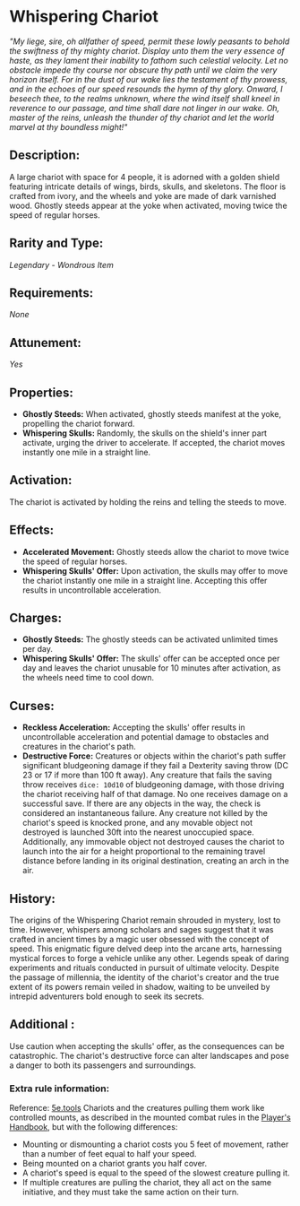# Whispering Chariot

*"My liege, sire, oh allfather of speed, permit these lowly peasants to behold the swiftness of thy mighty chariot. Display unto them the very essence of haste, as they lament their inability to fathom such celestial velocity. Let no obstacle impede thy course nor obscure thy path until we claim the very horizon itself. For in the dust of our wake lies the testament of thy prowess, and in the echoes of our speed resounds the hymn of thy glory. Onward, I beseech thee, to the realms unknown, where the wind itself shall kneel in reverence to our passage, and time shall dare not linger in our wake. Oh, master of the reins, unleash the thunder of thy chariot and let the world marvel at thy boundless might!"*

## Description:
A large chariot with space for 4 people, it is adorned with a golden shield featuring intricate details of wings, birds, skulls, and skeletons. The floor is crafted from ivory, and the wheels and yoke are made of dark varnished wood. Ghostly steeds appear at the yoke when activated, moving twice the speed of regular horses.

## Rarity and Type:
*Legendary - Wondrous Item*

## Requirements:
*None*

## Attunement:
*Yes*

## Properties:
- **Ghostly Steeds:** When activated, ghostly steeds manifest at the yoke, propelling the chariot forward.
- **Whispering Skulls:** Randomly, the skulls on the shield's inner part activate, urging the driver to accelerate. If accepted, the chariot moves instantly one mile in a straight line.

## Activation:
The chariot is activated by holding the reins and telling the steeds to move.


## Effects:
- **Accelerated Movement:** Ghostly steeds allow the chariot to move twice the speed of regular horses.
- **Whispering Skulls' Offer:** Upon activation, the skulls may offer to move the chariot instantly one mile in a straight line. Accepting this offer results in uncontrollable acceleration.

## Charges:
- **Ghostly Steeds:** The ghostly steeds can be activated unlimited times per day.
- **Whispering Skulls' Offer:** The skulls' offer can be accepted once per day and leaves the chariot unusable for 10 minutes after activation, as the wheels need time to cool down.

## Curses:
- **Reckless Acceleration:** Accepting the skulls' offer results in uncontrollable acceleration and potential damage to obstacles and creatures in the chariot's path.
- **Destructive Force:** Creatures or objects within the chariot's path suffer significant bludgeoning damage if they fail a Dexterity saving throw (DC 23 or 17 if more than 100 ft away). Any creature that fails the saving throw receives `dice: 10d10` of bludgeoning damage, with those driving the chariot receiving half of that damage. No one receives damage on a successful save. If there are any objects in the way, the check is considered an instantaneous failure. Any creature not killed by the chariot's speed is knocked prone, and any movable object not destroyed is launched 30ft into the nearest unoccupied space. Additionally, any immovable object not destroyed causes the chariot to launch into the air for a height proportional to the remaining travel distance before landing in its original destination, creating an arch in the air.

## History:
The origins of the Whispering Chariot remain shrouded in mystery, lost to time. However, whispers among scholars and sages suggest that it was crafted in ancient times by a magic user obsessed with the concept of speed. This enigmatic figure delved deep into the arcane arts, harnessing mystical forces to forge a vehicle unlike any other. Legends speak of daring experiments and rituals conducted in pursuit of ultimate velocity. Despite the passage of millennia, the identity of the chariot's creator and the true extent of its powers remain veiled in shadow, waiting to be unveiled by intrepid adventurers bold enough to seek its secrets.

## Additional :
Use caution when accepting the skulls' offer, as the consequences can be catastrophic. The chariot's destructive force can alter landscapes and pose a danger to both its passengers and surroundings.

### Extra rule information:
Reference: [5e.tools](https://5e.tools/items.html#chariot_phb)
Chariots and the creatures pulling them work like controlled mounts, as described in the mounted combat rules in the [Player's Handbook](https://5e.tools/book.html#PHB,9,mounted%20combat,0), but with the following differences:

- Mounting or dismounting a chariot costs you 5 feet of movement, rather than a number of feet equal to half your speed.
- Being mounted on a chariot grants you half cover.
- A chariot's speed is equal to the speed of the slowest creature pulling it.
- If multiple creatures are pulling the chariot, they all act on the same initiative, and they must take the same action on their turn.